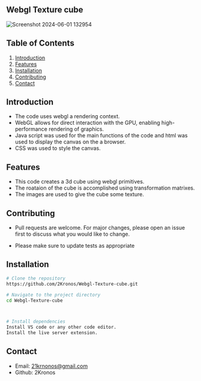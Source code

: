 ## Webgl Texture cube

![Screenshot 2024-06-01 132954](https://github.com/2Kronos/Webgl-Texture-cube/assets/163877990/a6333e86-e43d-483c-803d-4ef4eb77e45e)



## Table of Contents

1. [Introduction](#introduction)
2. [Features](#features)
3. [Installation](#installation)
4. [Contributing](#contributing)
5. [Contact](#contact)


## Introduction


 - The code uses webgl a rendering context.
 - WebGL allows for direct interaction with the GPU, enabling high-performance rendering of graphics.
 - Java script was used for the main functions of the code and html was used to display the canvas on the a browser.
 - CSS was used to style the canvas.
   

## Features

  - This code creates a 3d cube using webgl primitives.
  - The roataion of the cube is accomplished using transformation matrixes.
  - The images are used to give the cube some texture.
   




## Contributing 

- Pull requests are welcome. For major changes, please open an issue first
to discuss what you would like to change.

- Please make sure to update tests as appropriate

## Installation 

```bash
# Clone the repository
https://github.com/2Kronos/Webgl-Texture-cube.git

# Navigate to the project directory
cd Webgl-Texture-cube



# Install dependencies
Install VS code or any other code editor.
Install the live server extension.

```


## Contact

- Email: 21krnonos@gmail.com
- Github: 2Kronos




